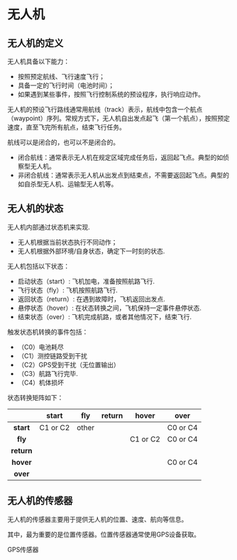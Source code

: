 # 无人机

## 无人机的定义

无人机具备以下能力：

- 按照预定航线、飞行速度飞行；
- 具备一定的飞行时间（电池时间）；
- 如果遇到某些事件，按照飞行控制系统的预设程序，执行响应动作。



无人机的预设飞行路线通常用航线（track）表示，航线中包含一个航点（waypoint）序列。常规方式下，无人机自出发点起飞（第一个航点），按照预定速度，直至飞完所有航点，结束飞行任务。

航线可以是闭合的，也可以不是闭合的。

- 闭合航线：通常表示无人机在规定区域完成任务后，返回起飞点。典型的如侦察型无人机。
- 非闭合航线：通常表示无人机从出发点到结束点，不需要返回起飞点。典型的如自杀型无人机、运输型无人机等。




## 无人机的状态

无人机内部通过状态机来实现.

* 无人机根据当前状态执行不同动作；
* 无人机根据外部环境/自身状态，确定下一时刻的状态.
  



无人机包括以下状态：

* 启动状态（start）: 飞机加电，准备按照航路飞行.
* 飞行状态（fly）: 飞机按照航路飞行.
* 返回状态（return）: 在遇到故障时，飞机返回出发点.
* 悬停状态（hover）: 在状态转换之间，飞机保持一定事件悬停状态.
* 结束状态（over）: 飞机完成航路，或者其他情况下，结束飞行.



触发状态机转换的事件包括：

* （C0）电池耗尽
* （C1）测控链路受到干扰
* （C2）GPS受到干扰（无位置输出）
* （C3）航路飞行完毕.
* （C4）机体损坏



状态转换矩阵如下：

|            |  start   |  fly  | return |  hover   |   over   |
| :--------: | :------: | :---: | :----: | :------: | :------: |
| **start**  | C1 or C2 | other |        |          | C0 or C4 |
|  **fly**   |          |       |        | C1 or C2 | C0 or C4 |
| **return** |          |       |        |          |          |
| **hover**  |          |       |        |          | C0 or C4 |
|  **over**  |          |       |        |          |          |

## 无人机的传感器

无人机的传感器主要用于提供无人机的位置、速度、航向等信息。

其中，最为重要的是位置传感器。位置传感器通常使用GPS设备获取。

GPS传感器

